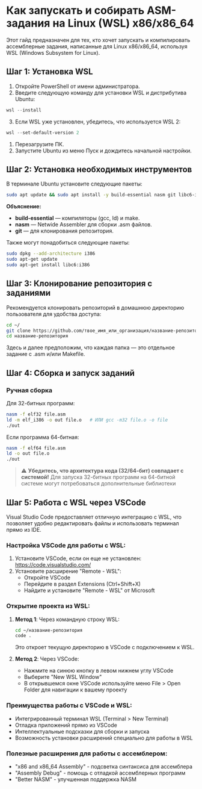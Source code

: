 # Как запускать и собирать ASM-задания на Linux (WSL) x86/x86_64

Этот гайд предназначен для тех, кто хочет запускать и компилировать ассемблерные задания, написанные для Linux x86/x86_64, используя WSL (Windows Subsystem for Linux).

## Шаг 1: Установка WSL

1. Откройте PowerShell от имени администратора.
2. Введите следующую команду для установки WSL и дистрибутива Ubuntu:

```powershell
wsl --install
```

3. Если WSL уже установлен, убедитесь, что используется WSL 2:

```powershell
wsl --set-default-version 2
```

1. Перезагрузите ПК.
2. Запустите Ubuntu из меню Пуск и дождитесь начальной настройки.

## Шаг 2: Установка необходимых инструментов

В терминале Ubuntu установите следующие пакеты:

```bash
sudo apt update && sudo apt install -y build-essential nasm git libc6-i386 gcc-multilib
```

**Объяснение:**
- **build-essential** — компиляторы (gcc, ld) и make.
- **nasm** — Netwide Assembler для сборки .asm файлов.
- **git** — для клонирования репозитория.

Также могут понадобиться следующие пакеты:

```bash
sudo dpkg --add-architecture i386
sudo apt-get update
sudo apt-get install libc6:i386
```

## Шаг 3: Клонирование репозитория с заданиями

Рекомендуется клонировать репозиторий в домашнюю директорию пользователя для удобства доступа:

```bash
cd ~/
git clone https://github.com/твое_имя_или_организация/название-репозитория.git
cd название-репозитория
```

Здесь и далее предположим, что каждая папка — это отдельное задание с .asm и/или Makefile.

## Шаг 4: Сборка и запуск заданий

### Ручная сборка

Для 32-битных программ:
```bash
nasm -f elf32 file.asm
ld -m elf_i386 -o out file.o   # ИЛИ gcc -m32 file.o -o file
./out
```

Если программа 64-битная:
```bash
nasm -f elf64 file.asm
ld -o out file.o
./out
```

> ⚠️ **Убедитесь, что архитектура кода (32/64-бит) совпадает с системой!** Для запуска 32-битных программ на 64-битной системе могут потребоваться дополнительные библиотеки

## Шаг 5: Работа с WSL через VSCode

Visual Studio Code предоставляет отличную интеграцию с WSL, что позволяет удобно редактировать файлы и использовать терминал прямо из IDE.

### Настройка VSCode для работы с WSL:

1. Установите VSCode, если он еще не установлен: https://code.visualstudio.com/
2. Установите расширение "Remote - WSL":
   - Откройте VSCode
   - Перейдите в раздел Extensions (Ctrl+Shift+X)
   - Найдите и установите "Remote - WSL" от Microsoft

### Открытие проекта из WSL:

1. **Метод 1**: Через командную строку WSL:
   ```bash
   cd ~/название-репозитория
   code .
   ```
   Это откроет текущую директорию в VSCode с подключением к WSL.

2. **Метод 2**: Через VSCode:
   - Нажмите на синюю кнопку в левом нижнем углу VSCode
   - Выберите "New WSL Window"
   - В открывшемся окне VSCode используйте меню File > Open Folder для навигации к вашему проекту

### Преимущества работы с VSCode и WSL:

- Интегрированный терминал WSL (Terminal > New Terminal)
- Отладка приложений прямо из VSCode
- Интеллектуальные подсказки для сборки и запуска
- Возможность установки расширений специально для работы в WSL

### Полезные расширения для работы с ассемблером:

- "x86 and x86_64 Assembly" - подсветка синтаксиса для ассемблера
- "Assembly Debug" - помощь с отладкой ассемблерных программ
- "Better NASM" - улучшенная поддержка NASM
